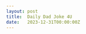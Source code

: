 ```yaml
---
layout: post
title:  Daily Dad Joke 4U
date:   2023-12-31T00:00:00Z
---
```

<!DOCTYPE html>
<html>
<head>
    <title>Web App - Unavailable</title>
    <style type="text/css">
        html {
            height: 100%;
            width: 100%;
        }

        #feature {
            width: 960px;
            margin: 95px auto 0 auto;
            overflow: auto;
        }

        #content {
            font-family: "Segoe UI";
            font-weight: normal;
            font-size: 22px;
            color: #ffffff;
            float: left;
            width: 460px;
            margin-top: 68px;
            margin-left: 0px;
            vertical-align: middle;
        }

            #content h1 {
                font-family: "Segoe UI Light";
                color: #ffffff;
                font-weight: normal;
                font-size: 60px;
                line-height: 48pt;
                width: 800px;
            }

        p a, p a:visited, p a:active, p a:hover {
            color: #ffffff;
        }

        #content a.button {
            background: #0DBCF2;
            border: 1px solid #FFFFFF;
            color: #FFFFFF;
            display: inline-block;
            font-family: Segoe UI;
            font-size: 24px;
            line-height: 46px;
            margin-top: 10px;
            padding: 0 15px 3px;
            text-decoration: none;
        }

            #content a.button img {
                float: right;
                padding: 10px 0 0 15px;
            }

            #content a.button:hover {
                background: #1C75BC;
            }
    </style>
</head>
<body bgcolor="#00abec">
    <div id="feature">
            <div id="content">
                <h1 id="unavailable">Error 403 - This web app is stopped.</h1>
                <p id="tryAgain">The web app you have attempted to reach is currently stopped and does not accept any requests. Please try to reload the page or visit it again soon.</p>
                <p id="toAdmin">If you are the web app administrator, please find the common 403 error scenarios and resolution <a href="https://go.microsoft.com/fwlink/?linkid=2095007" target="_blank">here</a>. For further troubleshooting tools and recommendations, please visit <a href="https://portal.azure.com/">Azure Portal</a>.</p>
        </div>
    </div>
</body>
</html>
